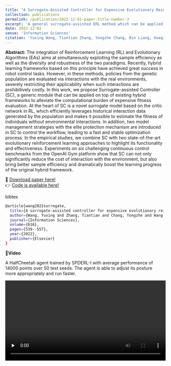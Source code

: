 ```yaml
---
title: "A Surrogate-Assisted Controller for Expensive Evolutionary Reinforcement Learning"
collection: publications
permalink: /publication/2022-12-01-paper-title-number-3
excerpt: 'A general surrogate-assisted ERL method which can be applied to existing hybrid frameworks to alleviate the computational burden of expensive fitness evaluation. <br/><img src='/images/serl.jpg' width=300>'
date: 2022-12-01
venue: 'Information Sciences'
citation: 'Yuxing Wang, Tiantian Zhang, Yongzhe Chang, Bin Liang, Xueqian Wang, Bo Yuan'
---
```

**Abstract:** The integration of Reinforcement Learning (RL) and Evolutionary Algorithms (EAs) aims at simultaneously exploiting the sample efficiency as well as the diversity and robustness of the two paradigms. Recently, hybrid learning frameworks based on this principle have achieved great success in robot control tasks. However, in these methods, policies from the genetic population are evaluated via interactions with the real environments, severely restricting their applicability when such interactions are prohibitively costly. In this work, we propose Surrogate-assisted Controller (SC), a generic module that can be applied on top of existing hybrid frameworks to alleviate the computational burden of expensive fitness evaluation. At the heart of SC is a novel surrogate model based on the critic network in RL, which efficiently leverages historical interaction data generated by the population and makes it possible to estimate the fitness of individuals without environmental interactions. In addition, two model management strategies with the elite protection mechanism are introduced in SC to control the workflow, leading to a fast and stable optimization process. In the empirical studies, we combine SC with two state-of-the-art evolutionary reinforcement learning approaches to highlight its functionality and effectiveness. Experiments on six challenging continuous control benchmarks from the OpenAI Gym platform show that SC can not only significantly reduce the cost of interaction with the environment, but also bring better sample efficiency and dramatically boost the learning progress of the original hybrid framework.

&#x1F4C2; [Download paper here!](https://www.sciencedirect.com/science/article/abs/pii/S0020025522012658)<br />
&#x1F449; [Code is available here!](https://github.com/Yuxing-Wang-THU/Surrogate-assisted-ERL)<br />

bibtex<br />
```bash
@article{wang2022surrogate,
  title={A surrogate-assisted controller for expensive evolutionary reinforcement learning},
  author={Wang, Yuxing and Zhang, Tiantian and Chang, Yongzhe and Wang, Xueqian and Liang, Bin and Yuan, Bo},
  journal={Information Sciences},
  volume={616},
  pages={539--557},
  year={2022},
  publisher={Elsevier}
}
```

&#x1F3A6;**Video**

A HalfCheetah agent trained by SPDERL-I with average performance of 14000 points over 50 test seeds. The agent is able to adjust its posture more appropriately and run faster.

<video id="video" controls="" preload="none" width=510>
    <source id="mp4" src="/images/2.HalfCheetah_trained_by_SPDERL-I_14000.mp4" type="video/mp4">
</videos>

A Hopper agent trained by SPDERL-I with average performance of 4100 points over 50 test seeds. The agent jumps faster and learns to better stabilize the center of gravity.

<video id="video" controls="" preload="none" width=510>
    <source id="mp4" src="/images/3.Hopper_trained_by_SPDERL-I_4100.mp4" type="video/mp4">
</videos>

A Walker agent trained by SPDERL-G with average performance of 9000 points over 50 test seeds. The agent learns to walk with only one leg and use the other leg to maintain balance.

<video id="video" controls="" preload="none" width=510>
    <source id="mp4" src="/images/6.Walker_trained_by_SPDERL-G_9000.mp4" type="video/mp4">
</videos>